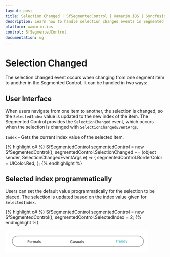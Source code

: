 ```yaml
---
layout: post
title: Selection Changed | SfSegmentedControl | Xamarin.iOS | Syncfusion®
description: Learn how to handle selection changed events in Segmented Control
platform: xamarin.ios
control: SfSegmentedControl
documentation: ug
---
```


# Selection Changed

The selection changed event occurs when changing from one segment item to another in the Segmented Control. It can be handled in two ways:

## User Interface

When users navigate from one item to another, the selection is changed, so the `SelectedIndex` value is updated to the new index of the item. The Segmented Control provides the `SelectionChanged` event, which occurs when the selection is changed with `SelectionChangedEventArgs`.

`Index` - Gets the current index value of the selected item.

{% highlight c# %}
SfSegmentedControl segmentedControl = new SfSegmentedControl();
segmentedControl.SelectionChanged += (object sender, SelectionChangedEventArgs e) =>
{
segmentedControl.BorderColor = UIColor.Red;
};
{% endhighlight %}

## Selected index programmatically

Users can set the default value programmatically for the selection to be placed. The selection is updated based on the index value given for `SelectedIndex`.

{% highlight c# %}
SfSegmentedControl segmentedControl = new SfSegmentedControl();
segmentedControl.SelectedIndex = 2;
{% endhighlight %}

![SegmentedControl SelectedIndex in Xamarin.iOS](images/Selection-changed/SegmentedControl_SelectionChange.png)


